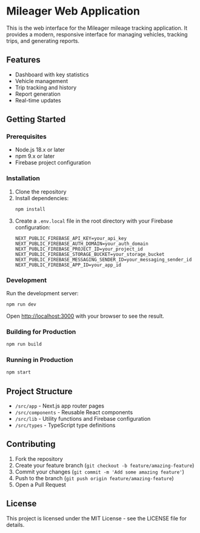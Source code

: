 # Mileager Web Application

This is the web interface for the Mileager mileage tracking application. It provides a modern, responsive interface for managing vehicles, tracking trips, and generating reports.

## Features

- Dashboard with key statistics
- Vehicle management
- Trip tracking and history
- Report generation
- Real-time updates

## Getting Started

### Prerequisites

- Node.js 18.x or later
- npm 9.x or later
- Firebase project configuration

### Installation

1. Clone the repository
2. Install dependencies:
   ```bash
   npm install
   ```
3. Create a `.env.local` file in the root directory with your Firebase configuration:
   ```
   NEXT_PUBLIC_FIREBASE_API_KEY=your_api_key
   NEXT_PUBLIC_FIREBASE_AUTH_DOMAIN=your_auth_domain
   NEXT_PUBLIC_FIREBASE_PROJECT_ID=your_project_id
   NEXT_PUBLIC_FIREBASE_STORAGE_BUCKET=your_storage_bucket
   NEXT_PUBLIC_FIREBASE_MESSAGING_SENDER_ID=your_messaging_sender_id
   NEXT_PUBLIC_FIREBASE_APP_ID=your_app_id
   ```

### Development

Run the development server:

```bash
npm run dev
```

Open [http://localhost:3000](http://localhost:3000) with your browser to see the result.

### Building for Production

```bash
npm run build
```

### Running in Production

```bash
npm start
```

## Project Structure

- `/src/app` - Next.js app router pages
- `/src/components` - Reusable React components
- `/src/lib` - Utility functions and Firebase configuration
- `/src/types` - TypeScript type definitions

## Contributing

1. Fork the repository
2. Create your feature branch (`git checkout -b feature/amazing-feature`)
3. Commit your changes (`git commit -m 'Add some amazing feature'`)
4. Push to the branch (`git push origin feature/amazing-feature`)
5. Open a Pull Request

## License

This project is licensed under the MIT License - see the LICENSE file for details. 